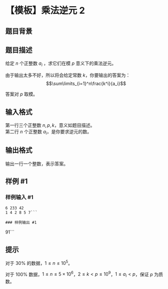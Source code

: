# 【模板】乘法逆元 2

## 题目背景



## 题目描述

给定 $n$ 个正整数 $a_i$ ，求它们在模 $p$ 意义下的乘法逆元。

由于输出太多不好，所以将会给定常数 $k$，你要输出的答案为：  
$$\sum\limits_{i=1}^n\frac{k^i}{a_i}$$

答案对 $p$ 取模。

## 输入格式

第一行三个正整数 $n,p,k$，意义如题目描述。  
第二行 $n$ 个正整数 $a_i$，是你要求逆元的数。

## 输出格式

输出一行一个整数，表示答案。

## 样例 #1

### 样例输入 #1
```
6 233 42
1 4 2 8 5 7```

### 样例输出 #1

```
91```

## 提示

对于 $30\%$ 的数据，$1\le n \le 10^5$。

对于 $100\%$ 数据，$1\le n \le 5\times 10^6$，$2\le k < p \le 10^9$，$1\le a_i < p$，保证 $p$ 为质数。  
